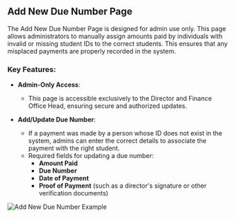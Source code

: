 
## Add New Due Number Page

The Add New Due Number Page is designed for admin use only. This page allows administrators to manually assign amounts paid by individuals with invalid or missing student IDs to the correct students. This ensures that any misplaced payments are properly recorded in the system.

### Key Features:
- **Admin-Only Access**: 
  - This page is accessible exclusively to the Director and Finance Office Head, ensuring secure and authorized updates.

- **Add/Update Due Number**:
  - If a payment was made by a person whose ID does not exist in the system, admins can enter the correct details to associate the payment with the right student.
  - Required fields for updating a due number:
    - **Amount Paid**
    - **Due Number**
    - **Date of Payment**
    - **Proof of Payment** (such as a director's signature or other verification documents)



![Add New Due Number Example](https://github.com/revanthkumarJ/Finance-Client/blob/main/images/Finance_AddDue.png)  

